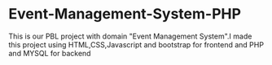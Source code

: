 # Event-Management-System-PHP
This is our PBL project with domain "Event Management System".I made this project using HTML,CSS,Javascript and bootstrap for frontend and PHP and MYSQL for backend
